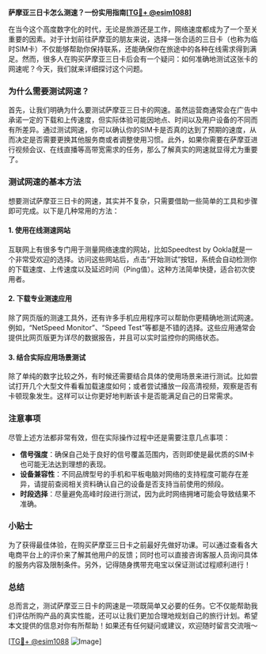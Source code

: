 **萨摩亚三日卡怎么测速？一份实用指南[[TG💪+ @esim1088](https://t.me/s/esim1088)]**

在当今这个高度数字化的时代，无论是旅游还是工作，网络速度都成为了一个至关重要的因素。对于计划前往萨摩亚的朋友来说，选择一张合适的三日卡（也称为临时SIM卡）不仅能够帮助你保持联系，还能确保你在旅途中的各种在线需求得到满足。然而，很多人在购买萨摩亚三日卡后会有一个疑问：如何准确地测试这张卡的网速呢？今天，我们就来详细探讨这个问题。

### 为什么需要测试网速？

首先，让我们明确为什么要测试萨摩亚三日卡的网速。虽然运营商通常会在广告中承诺一定的下载和上传速度，但实际体验可能因地点、时间以及用户设备的不同而有所差异。通过测试网速，你可以确认你的SIM卡是否真的达到了预期的速度，从而决定是否需要更换其他服务商或者调整使用习惯。此外，如果你需要在萨摩亚进行视频会议、在线直播等高带宽需求的任务，那么了解真实的网速就显得尤为重要了。

### 测试网速的基本方法

想要测试萨摩亚三日卡的网速，其实并不复杂，只需要借助一些简单的工具和步骤即可完成。以下是几种常用的方法：

#### 1. 使用在线测速网站

互联网上有很多专门用于测量网络速度的网站，比如Speedtest by Ookla就是一个非常受欢迎的选择。访问这些网站后，点击“开始测试”按钮，系统会自动检测你的下载速度、上传速度以及延迟时间（Ping值）。这种方法简单快捷，适合初次使用者。

#### 2. 下载专业测速应用

除了网页版的测速工具外，还有许多手机应用程序可以帮助你更精确地测试网速。例如，“NetSpeed Monitor”、“Speed Test”等都是不错的选择。这些应用通常会提供比网页版更为详尽的数据报告，并且可以实时监控你的网络状态。

#### 3. 结合实际应用场景测试

除了单纯的数字比较之外，有时候还需要结合具体的使用场景来进行测试。比如尝试打开几个大型文件看看加载速度如何；或者尝试播放一段高清视频，观察是否有卡顿现象发生。这样可以让你更好地判断该卡是否能满足自己的日常需求。

### 注意事项

尽管上述方法都非常有效，但在实际操作过程中还是需要注意几点事项：

- **信号强度**：确保自己处于良好的信号覆盖范围内，否则即使是最优质的SIM卡也可能无法达到理想的表现。
- **设备兼容性**：不同品牌型号的手机和平板电脑对网络的支持程度可能存在差异，请提前查阅相关资料确认自己的设备是否支持当前使用的频段。
- **时段选择**：尽量避免高峰时段进行测试，因为此时网络拥堵可能会导致结果不准确。

### 小贴士

为了获得最佳体验，在购买萨摩亚三日卡之前最好先做好功课。可以通过查看各大电商平台上的评价来了解其他用户的反馈；同时也可以直接咨询客服人员询问具体的服务内容及限制条件。另外，记得随身携带充电宝以保证测试过程顺利进行！

### 总结

总而言之，测试萨摩亚三日卡的网速是一项既简单又必要的任务。它不仅能帮助我们评估所购产品的真实性能，还可以让我们更加合理地规划自己的旅行计划。希望本文提供的信息对你有所帮助！如果还有任何疑问或建议，欢迎随时留言交流哦～

[[TG💪+ @esim1088](https://t.me/s/esim1088) ![Image](https://i.postimg.cc/4NQfJmqS/Snipaste-2025-05-13-00-14-12.png)]